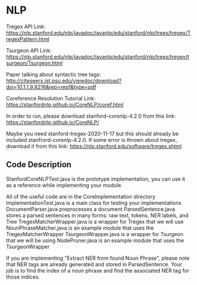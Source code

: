 # NLP

Tregex API Link: https://nlp.stanford.edu/nlp/javadoc/javanlp/edu/stanford/nlp/trees/tregex/TregexPattern.html

Tsurgeon API Link: https://nlp.stanford.edu/nlp/javadoc/javanlp/edu/stanford/nlp/trees/tregex/tsurgeon/Tsurgeon.html

Paper talking about syntactic tree tags: http://citeseerx.ist.psu.edu/viewdoc/download?doi=10.1.1.9.8216&rep=rep1&type=pdf

Coreference Resolution Tutorial Link: https://stanfordnlp.github.io/CoreNLP/coref.html

In order to run, please download stanford-corenlp-4.2.0 from this link: https://stanfordnlp.github.io/CoreNLP/

Maybe you need stanford-tregex-2020-11-17 but this should already be included stanfrord-corenlp-4.2.0. If some error is thrown about tregex, download it from this link: https://nlp.stanford.edu/software/tregex.shtml

## Code Description
StanfordCoreNLPTest.java is the prototype implementation, you can use it as a reference while implementing your module.

All of the useful code are in the CoreImplementation directory
ImplementationTest.java is a main class for testing your implementations
DocumentParser.java preprocesses a document
ParsedSentence.java stores a parsed sentences in many forms: raw text, tokens, NER labels, and Tree
TregexMatcherWrapper.java is a wrapper for Tregex that we will use
NounPhraseMatcher.java is an example module that uses the TregexMatcherWrapper
TsurgeonWrapper.java is a wrapper for Tsurgeon that we will be using
NodePruner.java is an example module that uses the TsurgeonWrapper

If you are implementing "Extract NER from found Noun Phrase", please note that NER tags are already generated and stored in ParsedSentence. Your job is to find the index of a noun phrase and find the associated NER tag for those indices.
